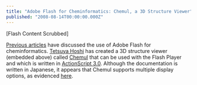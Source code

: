 ```yaml
---
title: "Adobe Flash for Cheminformatics: Chemul, a 3D Structure Viewer"
published: "2008-08-14T00:00:00.000Z"
---
```


\[Flash Content Scrubbed\]

[Previous articles](http://depth-first.com/articles/tag/flash) have discussed the use of Adobe Flash for cheminformatics. [Tetsuya Hoshi](http://www.javac.jp/) has created a 3D structure viewer (embedded above) called [Chemul](http://hossy.net/chemul/) that can be used with the Flash Player and which is written in [ActionScript 3.0](http://livedocs.adobe.com/flash/9.0/ActionScriptLangRefV3/). Although the documentation is written in Japanese, it appears that Chemul supports multiple display options, as evidenced [here](http://www.javac.jp/flash/molecular/moleculardraw003/index.html).